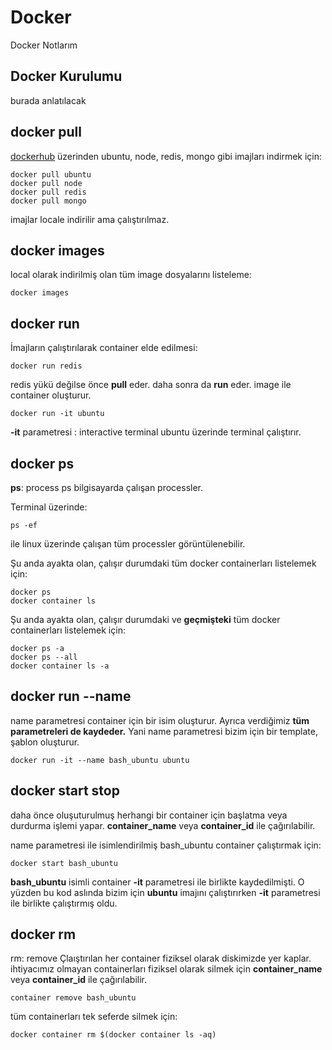 # Docker

Docker Notlarım

## Docker Kurulumu
burada anlatılacak

## docker pull
[dockerhub](https://hub.docker.com) üzerinden ubuntu, node, redis, mongo gibi imajları indirmek için:

    docker pull ubuntu
    docker pull node
    docker pull redis
    docker pull mongo
imajlar locale indirilir ama çalıştırılmaz.

## docker images
local olarak indirilmiş olan tüm image dosyalarını listeleme:

    docker images

## docker run
İmajların çalıştırılarak container elde edilmesi:

    docker run redis
    
redis yükü değilse önce **pull** eder. daha sonra da **run** eder. 
image ile container oluşturur.

    docker run -it ubuntu

**-it** parametresi : interactive terminal
ubuntu üzerinde terminal çalıştırır.


## docker ps
**ps**: process
ps bilgisayarda çalışan processler.

Terminal üzerinde:

    ps -ef

ile linux üzerinde çalışan tüm processler görüntülenebilir.

Şu anda ayakta olan, çalışır durumdaki tüm docker containerları listelemek için:

    docker ps
    docker container ls

Şu anda ayakta olan, çalışır durumdaki ve **geçmişteki** tüm docker containerları listelemek için:

    docker ps -a
    docker ps --all
    docker container ls -a

## docker run --name
name parametresi container için bir isim oluşturur.
Ayrıca verdiğimiz **tüm parametreleri de kaydeder.**
Yani name parametresi bizim için bir template, şablon oluşturur. 

    docker run -it --name bash_ubuntu ubuntu

## docker start stop
daha önce oluşuturulmuş herhangi bir container için başlatma veya durdurma işlemi yapar. **container_name** veya **container_id** ile çağırılabilir.

name parametresi ile isimlendirilmiş bash_ubuntu container çalıştırmak için:

    docker start bash_ubuntu
**bash_ubuntu** isimli container **-it** parametresi ile birlikte kaydedilmişti. O yüzden bu kod aslında bizim için **ubuntu** imajını çalıştırırken  **-it** parametresi ile birlikte çalıştırmış oldu.

## docker rm
rm: remove
Çlaıştırılan her container fiziksel olarak diskimizde yer kaplar. ihtiyacımız olmayan containerları fiziksel olarak silmek için **container_name** veya **container_id** ile çağırılabilir.

    container remove bash_ubuntu

tüm containerları tek seferde silmek için:

    docker container rm $(docker container ls -aq)

